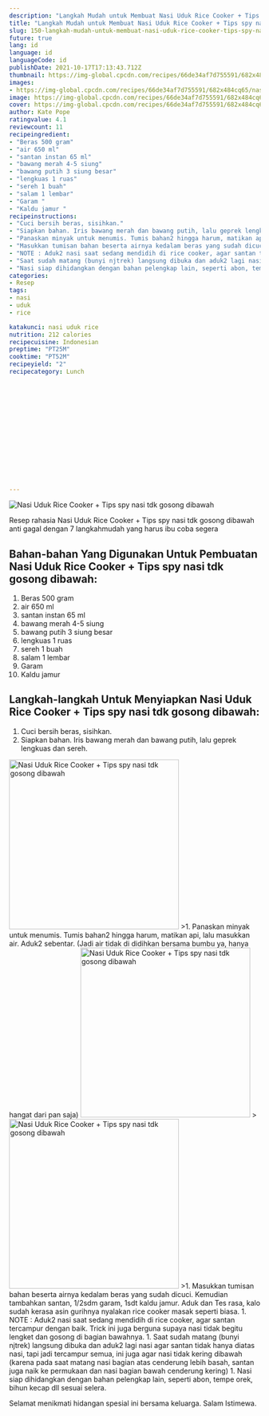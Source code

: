 ```yaml
---
description: "Langkah Mudah untuk Membuat Nasi Uduk Rice Cooker + Tips spy nasi tdk gosong dibawah, Enak"
title: "Langkah Mudah untuk Membuat Nasi Uduk Rice Cooker + Tips spy nasi tdk gosong dibawah, Enak"
slug: 150-langkah-mudah-untuk-membuat-nasi-uduk-rice-cooker-tips-spy-nasi-tdk-gosong-dibawah-enak
future: true
lang: id
language: id
languageCode: id
publishDate: 2021-10-17T17:13:43.712Z 
thumbnail: https://img-global.cpcdn.com/recipes/66de34af7d755591/682x484cq65/nasi-uduk-rice-cooker-tips-spy-nasi-tdk-gosong-dibawah-foto-resep-utama.png
images:
- https://img-global.cpcdn.com/recipes/66de34af7d755591/682x484cq65/nasi-uduk-rice-cooker-tips-spy-nasi-tdk-gosong-dibawah-foto-resep-utama.png
image: https://img-global.cpcdn.com/recipes/66de34af7d755591/682x484cq65/nasi-uduk-rice-cooker-tips-spy-nasi-tdk-gosong-dibawah-foto-resep-utama.png
cover: https://img-global.cpcdn.com/recipes/66de34af7d755591/682x484cq65/nasi-uduk-rice-cooker-tips-spy-nasi-tdk-gosong-dibawah-foto-resep-utama.png
author: Kate Pope
ratingvalue: 4.1
reviewcount: 11
recipeingredient:
- "Beras 500 gram"
- "air 650 ml"
- "santan instan 65 ml"
- "bawang merah 4-5 siung"
- "bawang putih 3 siung besar"
- "lengkuas 1 ruas"
- "sereh 1 buah"
- "salam 1 lembar"
- "Garam "
- "Kaldu jamur "
recipeinstructions:
- "Cuci bersih beras, sisihkan."
- "Siapkan bahan. Iris bawang merah dan bawang putih, lalu geprek lengkuas dan sereh."
- "Panaskan minyak untuk menumis. Tumis bahan2 hingga harum, matikan api, lalu masukkan air. Aduk2 sebentar. (Jadi air tidak di didihkan bersama bumbu ya, hanya hangat dari pan saja)"
- "Masukkan tumisan bahan beserta airnya kedalam beras yang sudah dicuci. Kemudian tambahkan santan, 1/2sdm garam, 1sdt kaldu jamur. Aduk dan Tes rasa, kalo sudah kerasa asin gurihnya nyalakan rice cooker masak seperti biasa."
- "NOTE : Aduk2 nasi saat sedang mendidih di rice cooker, agar santan tercampur dengan baik. Trick ini juga berguna supaya nasi tidak begitu lengket dan gosong di bagian bawahnya."
- "Saat sudah matang (bunyi njtrek) langsung dibuka dan aduk2 lagi nasi agar santan tidak hanya diatas nasi, tapi jadi tercampur semua, ini juga agar nasi tidak kering dibawah (karena pada saat matang nasi bagian atas cenderung lebih basah, santan juga naik ke permukaan dan nasi bagian bawah cenderung kering)"
- "Nasi siap dihidangkan dengan bahan pelengkap lain, seperti abon, tempe orek, bihun kecap dll sesuai selera."
categories:
- Resep
tags:
- nasi
- uduk
- rice

katakunci: nasi uduk rice 
nutrition: 212 calories
recipecuisine: Indonesian
preptime: "PT25M"
cooktime: "PT52M"
recipeyield: "2"
recipecategory: Lunch


     
    
    
    
    
    
    
    
    
    
    
      
    
---
```



![Nasi Uduk Rice Cooker + Tips spy nasi tdk gosong dibawah](https://img-global.cpcdn.com/recipes/66de34af7d755591/682x484cq65/nasi-uduk-rice-cooker-tips-spy-nasi-tdk-gosong-dibawah-foto-resep-utama.png)

Resep rahasia Nasi Uduk Rice Cooker + Tips spy nasi tdk gosong dibawah  anti gagal dengan 7 langkahmudah yang harus ibu coba segera

<!--inarticleads1-->

## Bahan-bahan Yang Digunakan Untuk Pembuatan Nasi Uduk Rice Cooker + Tips spy nasi tdk gosong dibawah:

1. Beras 500 gram
1. air 650 ml
1. santan instan 65 ml
1. bawang merah 4-5 siung
1. bawang putih 3 siung besar
1. lengkuas 1 ruas
1. sereh 1 buah
1. salam 1 lembar
1. Garam 
1. Kaldu jamur 



<!--inarticleads2-->

## Langkah-langkah Untuk Menyiapkan Nasi Uduk Rice Cooker + Tips spy nasi tdk gosong dibawah:

1. Cuci bersih beras, sisihkan.
1. Siapkan bahan. Iris bawang merah dan bawang putih, lalu geprek lengkuas dan sereh.
<img class="lazyload" data-src="https://img-global.cpcdn.com/steps/cea383e008f7c7c5/160x128cq70/nasi-uduk-rice-cooker-tips-spy-nasi-tdk-gosong-dibawah-langkah-memasak-2-foto.png" alt="Nasi Uduk Rice Cooker + Tips spy nasi tdk gosong dibawah" width="340" height="340">
>1. Panaskan minyak untuk menumis. Tumis bahan2 hingga harum, matikan api, lalu masukkan air. Aduk2 sebentar. (Jadi air tidak di didihkan bersama bumbu ya, hanya hangat dari pan saja)
<img class="lazyload" data-src="https://img-global.cpcdn.com/steps/234ea93adaf0b412/160x128cq70/nasi-uduk-rice-cooker-tips-spy-nasi-tdk-gosong-dibawah-langkah-memasak-3-foto.png" alt="Nasi Uduk Rice Cooker + Tips spy nasi tdk gosong dibawah" width="340" height="340">
><img class="lazyload" data-src="https://img-global.cpcdn.com/steps/ec0c838bb06b1fc4/160x128cq70/nasi-uduk-rice-cooker-tips-spy-nasi-tdk-gosong-dibawah-langkah-memasak-3-foto.png" alt="Nasi Uduk Rice Cooker + Tips spy nasi tdk gosong dibawah" width="340" height="340">
>1. Masukkan tumisan bahan beserta airnya kedalam beras yang sudah dicuci. Kemudian tambahkan santan, 1/2sdm garam, 1sdt kaldu jamur. Aduk dan Tes rasa, kalo sudah kerasa asin gurihnya nyalakan rice cooker masak seperti biasa.
1. NOTE : Aduk2 nasi saat sedang mendidih di rice cooker, agar santan tercampur dengan baik. Trick ini juga berguna supaya nasi tidak begitu lengket dan gosong di bagian bawahnya.
1. Saat sudah matang (bunyi njtrek) langsung dibuka dan aduk2 lagi nasi agar santan tidak hanya diatas nasi, tapi jadi tercampur semua, ini juga agar nasi tidak kering dibawah (karena pada saat matang nasi bagian atas cenderung lebih basah, santan juga naik ke permukaan dan nasi bagian bawah cenderung kering)
1. Nasi siap dihidangkan dengan bahan pelengkap lain, seperti abon, tempe orek, bihun kecap dll sesuai selera.




Selamat menikmati hidangan spesial ini bersama keluarga. Salam Istimewa.
